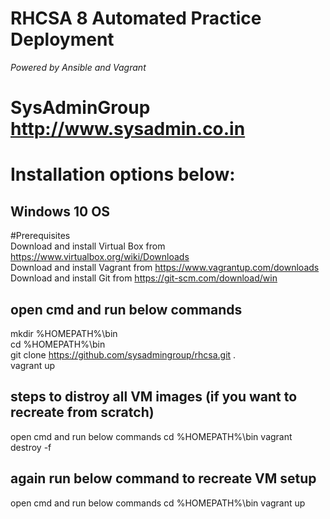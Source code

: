 # RHCSA 8 Automated Practice Deployment <br>
_Powered by Ansible and Vagrant_  <br>
# SysAdminGroup http://www.sysadmin.co.in <br>

# Installation options below: <br>
## Windows 10 OS <br>
#Prerequisites <br>
Download and install Virtual Box from https://www.virtualbox.org/wiki/Downloads <br>
Download and install Vagrant from https://www.vagrantup.com/downloads <br>
Download and install Git from https://git-scm.com/download/win <br>

## open cmd and run below commands 

mkdir %HOMEPATH%\bin <br>
cd %HOMEPATH%\bin <br>
git clone https://github.com/sysadmingroup/rhcsa.git . <br>
vagrant up <br>


## steps to distroy all VM images (if you want to recreate from scratch) <br>
open cmd and run below commands
cd %HOMEPATH%\bin
vagrant destroy -f

## again run below command to recreate VM setup
open cmd and run below commands
cd %HOMEPATH%\bin
vagrant up

